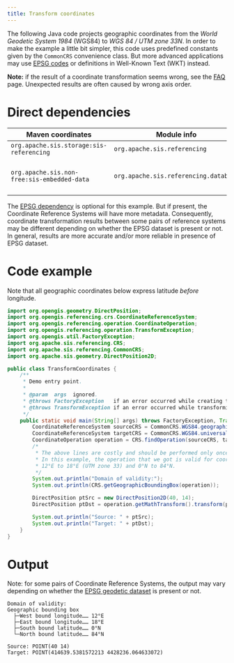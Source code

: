 ```yaml
---
title: Transform coordinates
---
```


The following Java code projects geographic coordinates from the _World Geodetic System 1984_ (WGS84) to _WGS 84 / UTM zone 33N_.
In order to make the example a little bit simpler, this code uses predefined constants given by the `CommonCRS` convenience class.
But more advanced applications may use [EPSG codes](../epsg.html) or definitions in Well-Known Text (WKT) instead.

**Note:** if the result of a coordinate transformation seems wrong, see the [FAQ](../faq.html) page.
Unexpected results are often caused by wrong axis order.


# Direct dependencies

Maven coordinates                           | Module info                           | Remarks
------------------------------------------- | ------------------------------------- | -----------------------------
`org.apache.sis.storage:sis-referencing`    | `org.apache.sis.referencing`          |
`org.apache.sis.non-free:sis-embedded-data` | `org.apache.sis.referencing.database` | Optional. Non-Apache license.

The [EPSG dependency](../epsg.html) is optional for this example.
But if present, the Coordinate Reference Systems will have more metadata.
Consequently, coordinate transformation results between some pairs of reference systems
may be different depending on whether the EPSG dataset is present or not.
In general, results are more accurate and/or more reliable in presence of EPSG dataset.


# Code example

Note that all geographic coordinates below express latitude *before* longitude.

```java
import org.opengis.geometry.DirectPosition;
import org.opengis.referencing.crs.CoordinateReferenceSystem;
import org.opengis.referencing.operation.CoordinateOperation;
import org.opengis.referencing.operation.TransformException;
import org.opengis.util.FactoryException;
import org.apache.sis.referencing.CRS;
import org.apache.sis.referencing.CommonCRS;
import org.apache.sis.geometry.DirectPosition2D;

public class TransformCoordinates {
    /**
     * Demo entry point.
     *
     * @param  args  ignored.
     * @throws FactoryException   if an error occurred while creating the Coordinate Reference System (CRS).
     * @throws TransformException if an error occurred while transforming coordinates to the target CRS.
     */
    public static void main(String[] args) throws FactoryException, TransformException {
        CoordinateReferenceSystem sourceCRS = CommonCRS.WGS84.geographic();
        CoordinateReferenceSystem targetCRS = CommonCRS.WGS84.universal(40, 14);  // UTM zone for 40°N 14°E.
        CoordinateOperation operation = CRS.findOperation(sourceCRS, targetCRS, null);
        /*
         * The above lines are costly and should be performed only once before to project many points.
         * In this example, the operation that we got is valid for coordinates in geographic area from
         * 12°E to 18°E (UTM zone 33) and 0°N to 84°N.
         */
        System.out.println("Domain of validity:");
        System.out.println(CRS.getGeographicBoundingBox(operation));

        DirectPosition ptSrc = new DirectPosition2D(40, 14);           // 40°N 14°E
        DirectPosition ptDst = operation.getMathTransform().transform(ptSrc, null);

        System.out.println("Source: " + ptSrc);
        System.out.println("Target: " + ptDst);
    }
}
```


# Output

Note: for some pairs of Coordinate Reference Systems,
the output may vary depending on whether the [EPSG geodetic dataset](../epsg.html) is present or not.

```
Domain of validity:
Geographic bounding box
  ├─West bound longitude…… 12°E
  ├─East bound longitude…… 18°E
  ├─South bound latitude…… 0°N
  └─North bound latitude…… 84°N

Source: POINT(40 14)
Target: POINT(414639.5381572213 4428236.064633072)
```
